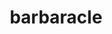 ---
id: 689
title: barbaracle
types: [rock,water]
image: https://raw.githubusercontent.com/PokeAPI/sprites/master/sprites/pokemon/689.png
---